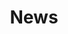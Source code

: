 ---
title: News
cms_exclude: true
#url: talk

# View
view: card

# Optional cover image (relative to `assets/media/` folder).
image:
  caption: ''
  filename: ''
---